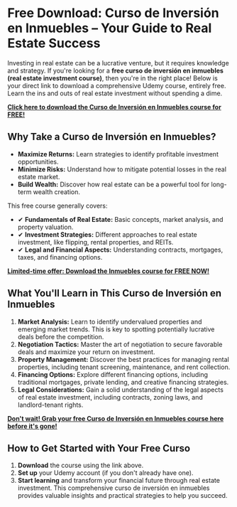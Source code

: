 # Free Download: Curso de Inversión en Inmuebles – Your Guide to Real Estate Success

Investing in real estate can be a lucrative venture, but it requires knowledge and strategy. If you're looking for a **free curso de inversión en inmuebles (real estate investment course)**, then you're in the right place! Below is your direct link to download a comprehensive Udemy course, entirely free. Learn the ins and outs of real estate investment without spending a dime.

[**Click here to download the Curso de Inversión en Inmuebles course for FREE!**](https://udemywork.com/curso-de-inversion-en-inmuebles)

## Why Take a Curso de Inversión en Inmuebles?

*   **Maximize Returns:** Learn strategies to identify profitable investment opportunities.
*   **Minimize Risks:** Understand how to mitigate potential losses in the real estate market.
*   **Build Wealth:** Discover how real estate can be a powerful tool for long-term wealth creation.

This free course generally covers:

*   ✔ **Fundamentals of Real Estate:** Basic concepts, market analysis, and property valuation.
*   ✔ **Investment Strategies:** Different approaches to real estate investment, like flipping, rental properties, and REITs.
*   ✔ **Legal and Financial Aspects:** Understanding contracts, mortgages, taxes, and financing options.

[**Limited-time offer: Download the Inmuebles course for FREE NOW!**](https://udemywork.com/curso-de-inversion-en-inmuebles)

## What You'll Learn in This Curso de Inversión en Inmuebles

1.  **Market Analysis:** Learn to identify undervalued properties and emerging market trends. This is key to spotting potentially lucrative deals before the competition.
2.  **Negotiation Tactics:** Master the art of negotiation to secure favorable deals and maximize your return on investment.
3.  **Property Management:** Discover the best practices for managing rental properties, including tenant screening, maintenance, and rent collection.
4.  **Financing Options:** Explore different financing options, including traditional mortgages, private lending, and creative financing strategies.
5.  **Legal Considerations:** Gain a solid understanding of the legal aspects of real estate investment, including contracts, zoning laws, and landlord-tenant rights.

[**Don't wait! Grab your free Curso de Inversión en Inmuebles course here before it's gone!**](https://udemywork.com/curso-de-inversion-en-inmuebles)

## How to Get Started with Your Free Curso

1.  **Download** the course using the link above.
2.  **Set up** your Udemy account (if you don't already have one).
3.  **Start learning** and transform your financial future through real estate investment. This comprehensive curso de inversión en inmuebles provides valuable insights and practical strategies to help you succeed.
